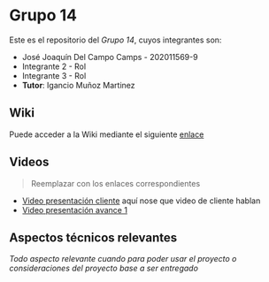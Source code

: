 # Grupo 14

Este es el repositorio del *Grupo 14*, cuyos integrantes son:

* José Joaquín Del Campo Camps - 202011569-9
* Integrante 2 - Rol
* Integrante 3 - Rol
* **Tutor**: Igancio Muñoz Martinez

## Wiki

Puede acceder a la Wiki mediante el siguiente [enlace](https://gitlab.inf.utfsm.cl/jose.delcampo/proyecto-analisis-de-software/-/wikis/Proyecto-software-de-toma-de-horas)

## Videos

> Reemplazar con los enlaces correspondientes

* [Video presentación cliente](https://www.youtube.com) aquí nose que video de cliente hablan
* [Video presentación avance 1](https://youtu.be/BfPV3qg5CJ0)

## Aspectos técnicos relevantes

_Todo aspecto relevante cuando para poder usar el proyecto o consideraciones del proyecto base a ser entregado_
